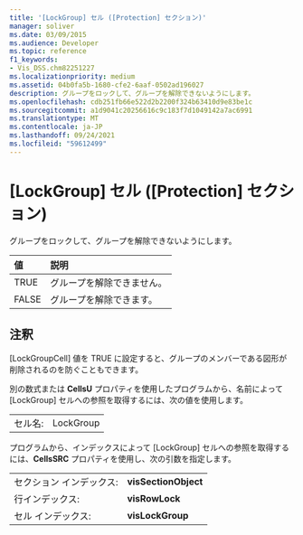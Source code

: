 ```yaml
---
title: '[LockGroup] セル ([Protection] セクション)'
manager: soliver
ms.date: 03/09/2015
ms.audience: Developer
ms.topic: reference
f1_keywords:
- Vis_DSS.chm82251227
ms.localizationpriority: medium
ms.assetid: 04b0fa5b-1680-cfe2-6aaf-0502ad196027
description: グループをロックして、グループを解除できないようにします。
ms.openlocfilehash: cdb251fb66e522d2b2200f324b63410d9e83be1c
ms.sourcegitcommit: a1d9041c20256616c9c183f7d1049142a7ac6991
ms.translationtype: MT
ms.contentlocale: ja-JP
ms.lasthandoff: 09/24/2021
ms.locfileid: "59612499"
---
```

# <a name="lockgroup-cell-protection-section"></a>[LockGroup] セル ([Protection] セクション)

グループをロックして、グループを解除できないようにします。
  
|**値**|**説明**|
|:-----|:-----|
|TRUE  <br/> |グループを解除できません。  <br/> |
|FALSE  <br/> |グループを解除できます。  <br/> |
   
## <a name="remarks"></a>注釈

[LockGroupCell] 値を TRUE に設定すると、グループのメンバーである図形が削除されるのを防ぐこともできます。
  
別の数式または **CellsU** プロパティを使用したプログラムから、名前によって [LockGroup] セルへの参照を取得するには、次の値を使用します。 
  
|||
|:-----|:-----|
|セル名:  <br/> |LockGroup  <br/> |
   
プログラムから、インデックスによって [LockGroup] セルへの参照を取得するには、**CellsSRC** プロパティを使用し、次の引数を指定します。 
  
|||
|:-----|:-----|
|セクション インデックス:  <br/> |**visSectionObject** <br/> |
|行インデックス:  <br/> |**visRowLock** <br/> |
|セル インデックス:  <br/> |**visLockGroup** <br/> |
   


